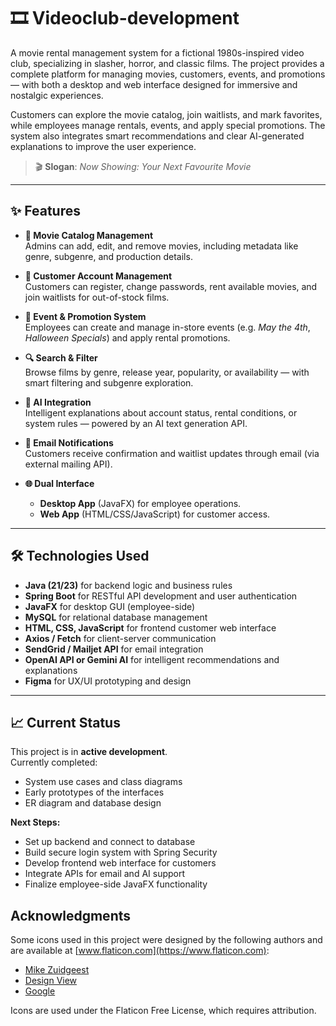 # 🎞️ Videoclub-development

A movie rental management system for a fictional 1980s-inspired video club, specializing in slasher, horror, and classic films. The project provides a complete platform for managing movies, customers, events, and promotions — with both a desktop and web interface designed for immersive and nostalgic experiences.

Customers can explore the movie catalog, join waitlists, and mark favorites, while employees manage rentals, events, and apply special promotions. The system also integrates smart recommendations and clear AI-generated explanations to improve the user experience.

> 🎬 **Slogan**: *Now Showing: Your Next Favourite Movie*

---

## ✨ Features

- **🎥 Movie Catalog Management**  
  Admins can add, edit, and remove movies, including metadata like genre, subgenre, and production details.

- **👤 Customer Account Management**  
  Customers can register, change passwords, rent available movies, and join waitlists for out-of-stock films.

- **📅 Event & Promotion System**  
  Employees can create and manage in-store events (e.g. *May the 4th*, *Halloween Specials*) and apply rental promotions.

- **🔍 Search & Filter**  
  Browse films by genre, release year, popularity, or availability — with smart filtering and subgenre exploration.

- **💬 AI Integration**  
  Intelligent explanations about account status, rental conditions, or system rules — powered by an AI text generation API.

- **📧 Email Notifications**  
  Customers receive confirmation and waitlist updates through email (via external mailing API).

- **🌐 Dual Interface**  
  - **Desktop App** (JavaFX) for employee operations.  
  - **Web App** (HTML/CSS/JavaScript) for customer access.

---

## 🛠️ Technologies Used

- **Java (21/23)** for backend logic and business rules  
- **Spring Boot** for RESTful API development and user authentication  
- **JavaFX** for desktop GUI (employee-side)  
- **MySQL** for relational database management  
- **HTML, CSS, JavaScript** for frontend customer web interface  
- **Axios / Fetch** for client-server communication  
- **SendGrid / Mailjet API** for email integration  
- **OpenAI API or Gemini AI** for intelligent recommendations and explanations  
- **Figma** for UX/UI prototyping and design

---

## 📈 Current Status

This project is in **active development**.  
Currently completed:
- System use cases and class diagrams  
- Early prototypes of the interfaces  
- ER diagram and database design

**Next Steps:**
- Set up backend and connect to database  
- Build secure login system with Spring Security  
- Develop frontend web interface for customers  
- Integrate APIs for email and AI support  
- Finalize employee-side JavaFX functionality

## Acknowledgments

Some icons used in this project were designed by the following authors and are available at [www.flaticon.com](https://www.flaticon.com):

- [Mike Zuidgeest](https://www.flaticon.com/authors/mike-zuidgeest)
- [Design View](https://www.flaticon.com/authors/design-view)
- [Google](https://www.flaticon.com/authors/google)

Icons are used under the Flaticon Free License, which requires attribution.
